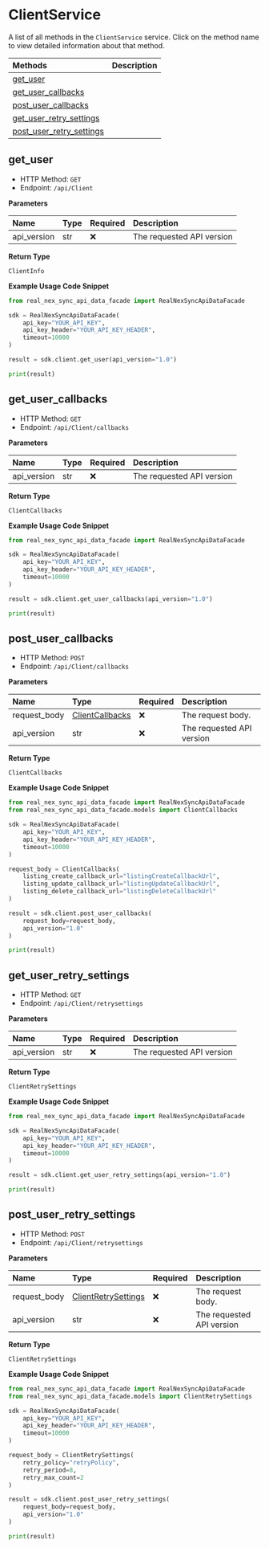 # ClientService

A list of all methods in the `ClientService` service. Click on the method name to view detailed information about that method.

| Methods                                               | Description |
| :---------------------------------------------------- | :---------- |
| [get_user](#get_user)                                 |             |
| [get_user_callbacks](#get_user_callbacks)             |             |
| [post_user_callbacks](#post_user_callbacks)           |             |
| [get_user_retry_settings](#get_user_retry_settings)   |             |
| [post_user_retry_settings](#post_user_retry_settings) |             |

## get_user

- HTTP Method: `GET`
- Endpoint: `/api/Client`

**Parameters**

| Name        | Type | Required | Description               |
| :---------- | :--- | :------- | :------------------------ |
| api_version | str  | ❌       | The requested API version |

**Return Type**

`ClientInfo`

**Example Usage Code Snippet**

```python
from real_nex_sync_api_data_facade import RealNexSyncApiDataFacade

sdk = RealNexSyncApiDataFacade(
    api_key="YOUR_API_KEY",
    api_key_header="YOUR_API_KEY_HEADER",
    timeout=10000
)

result = sdk.client.get_user(api_version="1.0")

print(result)
```

## get_user_callbacks

- HTTP Method: `GET`
- Endpoint: `/api/Client/callbacks`

**Parameters**

| Name        | Type | Required | Description               |
| :---------- | :--- | :------- | :------------------------ |
| api_version | str  | ❌       | The requested API version |

**Return Type**

`ClientCallbacks`

**Example Usage Code Snippet**

```python
from real_nex_sync_api_data_facade import RealNexSyncApiDataFacade

sdk = RealNexSyncApiDataFacade(
    api_key="YOUR_API_KEY",
    api_key_header="YOUR_API_KEY_HEADER",
    timeout=10000
)

result = sdk.client.get_user_callbacks(api_version="1.0")

print(result)
```

## post_user_callbacks

- HTTP Method: `POST`
- Endpoint: `/api/Client/callbacks`

**Parameters**

| Name         | Type                                            | Required | Description               |
| :----------- | :---------------------------------------------- | :------- | :------------------------ |
| request_body | [ClientCallbacks](../models/ClientCallbacks.md) | ❌       | The request body.         |
| api_version  | str                                             | ❌       | The requested API version |

**Return Type**

`ClientCallbacks`

**Example Usage Code Snippet**

```python
from real_nex_sync_api_data_facade import RealNexSyncApiDataFacade
from real_nex_sync_api_data_facade.models import ClientCallbacks

sdk = RealNexSyncApiDataFacade(
    api_key="YOUR_API_KEY",
    api_key_header="YOUR_API_KEY_HEADER",
    timeout=10000
)

request_body = ClientCallbacks(
    listing_create_callback_url="listingCreateCallbackUrl",
    listing_update_callback_url="listingUpdateCallbackUrl",
    listing_delete_callback_url="listingDeleteCallbackUrl"
)

result = sdk.client.post_user_callbacks(
    request_body=request_body,
    api_version="1.0"
)

print(result)
```

## get_user_retry_settings

- HTTP Method: `GET`
- Endpoint: `/api/Client/retrysettings`

**Parameters**

| Name        | Type | Required | Description               |
| :---------- | :--- | :------- | :------------------------ |
| api_version | str  | ❌       | The requested API version |

**Return Type**

`ClientRetrySettings`

**Example Usage Code Snippet**

```python
from real_nex_sync_api_data_facade import RealNexSyncApiDataFacade

sdk = RealNexSyncApiDataFacade(
    api_key="YOUR_API_KEY",
    api_key_header="YOUR_API_KEY_HEADER",
    timeout=10000
)

result = sdk.client.get_user_retry_settings(api_version="1.0")

print(result)
```

## post_user_retry_settings

- HTTP Method: `POST`
- Endpoint: `/api/Client/retrysettings`

**Parameters**

| Name         | Type                                                    | Required | Description               |
| :----------- | :------------------------------------------------------ | :------- | :------------------------ |
| request_body | [ClientRetrySettings](../models/ClientRetrySettings.md) | ❌       | The request body.         |
| api_version  | str                                                     | ❌       | The requested API version |

**Return Type**

`ClientRetrySettings`

**Example Usage Code Snippet**

```python
from real_nex_sync_api_data_facade import RealNexSyncApiDataFacade
from real_nex_sync_api_data_facade.models import ClientRetrySettings

sdk = RealNexSyncApiDataFacade(
    api_key="YOUR_API_KEY",
    api_key_header="YOUR_API_KEY_HEADER",
    timeout=10000
)

request_body = ClientRetrySettings(
    retry_policy="retryPolicy",
    retry_period=8,
    retry_max_count=2
)

result = sdk.client.post_user_retry_settings(
    request_body=request_body,
    api_version="1.0"
)

print(result)
```

<!-- This file was generated by liblab | https://liblab.com/ -->
